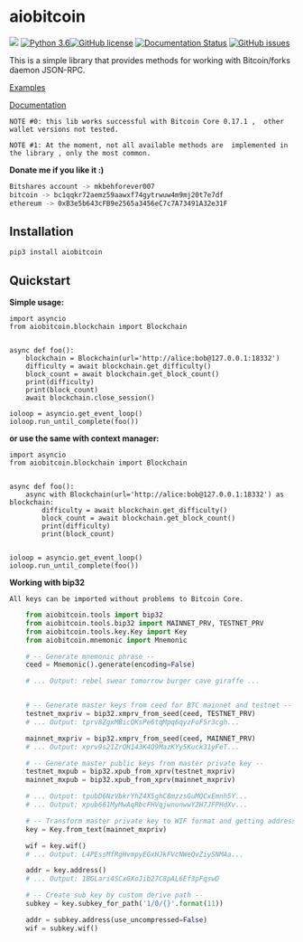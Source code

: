 # aiobitcoin

![](https://img.shields.io/pypi/v/aiobitcoin.svg?style=flat)
[![Python 3.6](https://img.shields.io/badge/python-3.6-blue.svg)](https://www.python.org/downloads/release/python-360/)[![GitHub license](https://img.shields.io/github/license/Naereen/StrapDown.js.svg)](https://github.com/Naereen/StrapDown.js/blob/master/LICENSE)
[![Documentation Status](https://readthedocs.org/projects/aiobitcoin/badge/?version=latest)](http://aiobitcoin.readthedocs.io/?badge=latest)
[![GitHub issues](https://img.shields.io/github/issues/Naereen/StrapDown.js.svg)](https://GitHub.com/Naereen/StrapDown.js/issues/)

This is a simple library that provides methods for working 
with Bitcoin/forks daemon JSON-RPC.

[Examples](https://aiobitcoin.readthedocs.io/en/latest/examples.html)

[Documentation](https://aiobitcoin.readthedocs.io/en/latest/)

`NOTE #0: this lib works successful with Bitcoin Core 0.17.1 , 
other wallet versions not tested.`

`NOTE #1: At the moment, not all available methods are 
implemented in the library , only the most common.`

**Donate me if you like it :)**
```bash
Bitshares account -> mkbehforever007
bitcoin -> bc1qqkr72aemz59aawxf74gytrwuw4m9mj20t7e7df
ethereum -> 0xB3e5b643cFB9e2565a3456eC7c7A73491A32e31F
```

## Installation
```bash
pip3 install aiobitcoin
```

## Quickstart
**Simple usage:**

    import asyncio
    from aiobitcoin.blockchain import Blockchain


    async def foo():
        blockchain = Blockchain(url='http://alice:bob@127.0.0.1:18332')
        difficulty = await blockchain.get_difficulty()
        block_count = await blockchain.get_block_count()
        print(difficulty)
        print(block_count)
        await blockchain.close_session()

    ioloop = asyncio.get_event_loop()
    ioloop.run_until_complete(foo())

**or use the same with context manager:**

    import asyncio
    from aiobitcoin.blockchain import Blockchain


    async def foo():
        async with Blockchain(url='http://alice:bob@127.0.0.1:18332') as blockchain:
            difficulty = await blockchain.get_difficulty()
            block_count = await blockchain.get_block_count()
            print(difficulty)
            print(block_count)


    ioloop = asyncio.get_event_loop()
    ioloop.run_until_complete(foo())
    

**Working with bip32**

`All keys can be imported without problems to Bitcoin Core.`

```python
    from aiobitcoin.tools import bip32
    from aiobitcoin.tools.bip32 import MAINNET_PRV, TESTNET_PRV
    from aiobitcoin.tools.key.Key import Key
    from aiobitcoin.mnemonic import Mnemonic

    # -- Generate mnemonic phrase --
    ceed = Mnemonic().generate(encoding=False)

    # ... Output: rebel swear tomorrow burger cave giraffe ...


    # -- Generate master keys from ceed for BTC mainnet and testnet --
    testnet_mxpriv = bip32.xmprv_from_seed(ceed, TESTNET_PRV)
    # ... Output: tprv8ZgxMBicQKsPe6tqMpq6qyzFoFSr3cgh...

    mainnet_mxpriv = bip32.xmprv_from_seed(ceed, MAINNET_PRV)
    # ... Output: xprv9s21ZrQH143K4Q9MazKYy5Kuck31yFeT...

    # -- Generate master public keys from master private key --
    testnet_mxpub = bip32.xpub_from_xprv(testnet_mxpriv)
    mainnet_mxpub = bip32.xpub_from_xprv(mainnet_mxpriv)

    # ... Output: tpubD6NzVbkrYhZ4X5ghC8mzzsGuMQCxEmnh5Y...
    # ... Output: xpub661MyMwAqRbcFHVqjwnunwwY2H7JFPHdXv...

    # -- Transform master private key to WIF format and getting address of master key --
    key = Key.from_text(mainnet_mxpriv)

    wif = key.wif()
    # ... Output: L4PEssMfRgHvmpyEGxHJkFVcNWeQvZiySNMAa...

    addr = key.address()
    # ... Output: 1BGLari4SCxGXoJib27C8pAL6Ef3pFqswD

    # -- Create sub key by custom derive path --
    subkey = key.subkey_for_path('1/0/{}'.format(11))

    addr = subkey.address(use_uncompressed=False)
    wif = subkey.wif()
```
